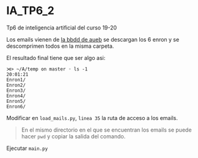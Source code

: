 # IA_TP6_2
Tp6 de inteligencia artificial del curso 19-20

Los emails vienen de [la bbdd de aueb](http://www.aueb.gr/users/ion/data/enron-spam/)
  se descargan los 6 enron y se descomprimen todos en la misma carpeta.
  
  El resultado final tiene que ser algo asi:
  ```
⋊> ~/A/temp on master ◦ ls -1
20:01:21
Enron1/
Enron2/
Enron3/
Enron4/
Enron5/
Enron6/ 
```
 Modificar en `load_mails.py`, `linea 35` la ruta de acceso a los emails.
 > En el mismo directorio en el que se encuentran los emails se puede hacer `pwd` y copiar la salida del comando.
 
 Ejecutar `main.py`

